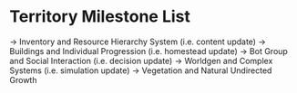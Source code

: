 # Territory Milestone List
-> Inventory and Resource Hierarchy System (i.e. content update)
-> Buildings and Individual Progression (i.e. homestead update)
-> Bot Group and Social Interaction (i.e. decision update)
-> Worldgen and Complex Systems (i.e. simulation update)
-> Vegetation and Natural Undirected Growth

